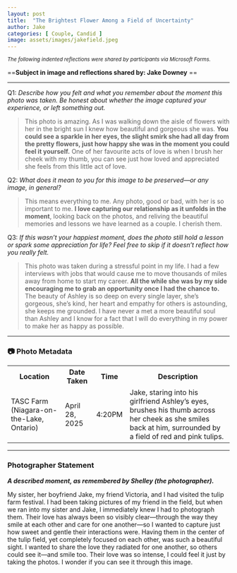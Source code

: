 ```yaml
---
layout: post
title:  "The Brightest Flower Among a Field of Uncertainty"
author: Jake
categories: [ Couple, Candid ]
image: assets/images/jakefield.jpeg
---
```


<small><em>The following indented reflections were shared by participants via Microsoft Forms.</em></small>

==**Subject in image and reflections shared by: Jake Downey** ==

***

Q1: *Describe how you felt and what you remember about the moment this photo was taken. Be honest about whether the image captured your experience, or left something out.*

> This photo is amazing. As I was walking down the aisle of flowers with her in the bright sun I knew how beautiful and gorgeous she was. **You could see a sparkle in her eyes, the slight smirk she had all day from the pretty flowers, just how happy she was in the moment you could feel it yourself.** One of her favourite acts of love is when I brush her cheek with my thumb, you can see just how loved and appreciated she feels from this little act of love.

Q2: *What does it mean to you for this image to be preserved—or any image, in general?*

> This means everything to me. Any photo, good or bad, with her is so important to me. **I love capturing our relationship as it unfolds in the moment**, looking back on the photos, and reliving the beautiful memories and lessons we have learned as a couple. I cherish them.

Q3: *If this wasn’t your happiest moment, does the photo still hold a lesson or spark some appreciation for life? Feel free to skip if it doesn’t reflect how you really felt.*

<!--more-->
> This photo was taken during a stressful point in my life. I had a few interviews with jobs that would cause me to move thousands of miles away from home to start my career. **All the while she was by my side encouraging me to grab an opportunity once I had the chance to.** The beauty of Ashley is so deep on every single layer, she’s gorgeous, she’s kind, her heart and empathy for others is astounding, she keeps me grounded. I have never a met a more beautiful soul than Ashley and I know for a fact that I will do everything in my power to make her as happy as possible.

***

### 📷 Photo Metadata

<table>
    <tr>
        <th>Location</th>
        <th>Date Taken</th>
        <th>Time</th>
        <th>Description</th>
    </tr>
    <tr>
        <td>TASC Farm (Niagara-on-the-Lake, Ontario)</td>
        <td>April 28, 2025</td>
        <td>4:20PM</td>
        <td>Jake, staring into his girlfriend Ashley’s eyes, brushes his thumb across her cheek as she smiles back at him, surrounded by a field of red and pink tulips.</td>
    </tr>
</table>

***

### Photographer Statement
***A described moment, as remembered by Shelley (the photographer).***

My sister, her boyfriend Jake, my friend Victoria, and I had visited the tulip farm festival. I had been taking pictures of my friend in the field, but when we ran into my sister and Jake, I immediately knew I had to photograph them. Their love has always been so visibly clear—through the way they smile at each other and care for one another—so I wanted to capture just how sweet and gentle their interactions were. Having them in the center of the tulip field, yet completely focused on each other, was such a beautiful sight. I wanted to share the love they radiated for one another, so others could see it—and smile too. Their love was so intense, I could feel it just by taking the photos. I wonder if you can see it through this image.